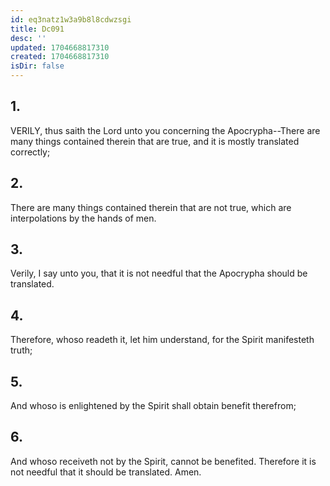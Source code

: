 ```yaml
---
id: eq3natz1w3a9b8l8cdwzsgi
title: Dc091
desc: ''
updated: 1704668817310
created: 1704668817310
isDir: false
---
```

## 1.
VERILY, thus saith the Lord unto you concerning the Apocrypha--There are many things contained therein that are true, and it is mostly translated correctly;
## 2.
There are many things contained therein that are not true, which are interpolations by the hands of men.
## 3.
Verily, I say unto you, that it is not needful that the Apocrypha should be translated.
## 4.
Therefore, whoso readeth it, let him understand, for the Spirit manifesteth truth;
## 5.
And whoso is enlightened by the Spirit shall obtain benefit therefrom;
## 6.
And whoso receiveth not by the Spirit, cannot be benefited. Therefore it is not needful that it should be translated. Amen.
